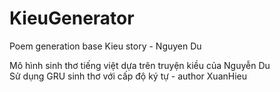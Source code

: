 # KieuGenerator
Poem generation base Kieu story - Nguyen Du

Mô hình sinh thơ tiếng việt dựa trên truyện kiều của Nguyễn Du <br>
Sử dụng GRU sinh thơ với cấp độ ký tự - author XuanHieu
